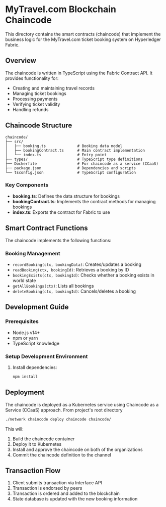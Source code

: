 # MyTravel.com Blockchain Chaincode

This directory contains the smart contracts (chaincode) that implement the business logic for the MyTravel.com ticket booking system on Hyperledger Fabric.

## Overview

The chaincode is written in TypeScript using the Fabric Contract API. It provides functionality for:

- Creating and maintaining travel records
- Managing ticket bookings
- Processing payments
- Verifying ticket validity
- Handling refunds

## Chaincode Structure

```
chaincode/
├── src/
│   ├── booking.ts              # Booking data model
│   ├── bookingContract.ts      # Main contract implementation
│   └── index.ts                # Entry point
├── types/                      # TypeScript type definitions
├── Dockerfile                  # For chaincode as a service (CCaaS)
├── package.json                # Dependencies and scripts
└── tsconfig.json               # TypeScript configuration
```

### Key Components

- **booking.ts**: Defines the data structure for bookings
- **bookingContract.ts**: Implements the contract methods for managing bookings
- **index.ts**: Exports the contract for Fabric to use

## Smart Contract Functions

The chaincode implements the following functions:

### Booking Management

- `recordBooking(ctx, bookingData)`: Creates/updates a booking
- `readBooking(ctx, bookingId)`: Retrieves a booking by ID
- `bookingExists(ctx, bookingId)`: Checks whether a booking exists in world state
- `getAllBookings(ctx)`: Lists all bookings
- `deleteBooking(ctx, bookingId)`: Cancels/deletes a booking

## Development Guide

### Prerequisites

- Node.js v14+
- npm or yarn
- TypeScript knowledge

### Setup Development Environment

1. Install dependencies:

   ```bash
   npm install
   ```

## Deployment

The chaincode is deployed as a Kubernetes service using Chaincode as a Service (CCaaS) approach. From project's root directory

```bash
./network chaincode deploy chaincode chaincode/
```

This will:

1. Build the chaincode container
2. Deploy it to Kubernetes
3. Install and approve the chaincode on both of the organizations
4. Commit the chaincode definition to the channel

## Transaction Flow

1. Client submits transaction via Interface API
2. Transaction is endorsed by peers
3. Transaction is ordered and added to the blockchain
4. State database is updated with the new booking information
